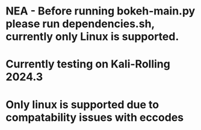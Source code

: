 ﻿# NEA - Before running bokeh-main.py please run dependencies.sh, currently only Linux is supported.
# Currently testing on Kali-Rolling 2024.3
# Only linux is supported due to compatability issues with eccodes
